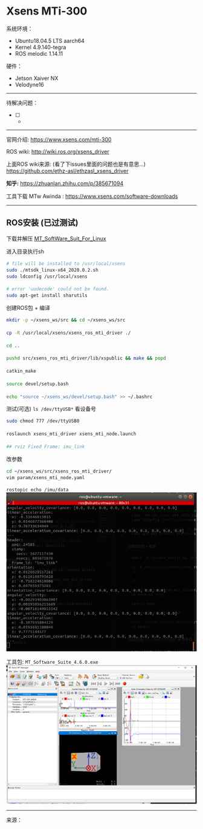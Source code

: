 # Xsens MTi-300

系统环境： 
- Ubuntu18.04.5 LTS aarch64
- Kernel 4.9.140-tegra
- ROS melodic 1.14.11

硬件：
- Jetson Xaiver NX
- Velodyne16
----
待解决问题： 
- [ ]  -
----
官网介绍: 
https://www.xsens.com/mti-300

ROS wiki: 
http://wiki.ros.org/xsens_driver

上面ROS wiki来源: (看了下issues里面的问题也是有意思...)
https://github.com/ethz-asl/ethzasl_xsens_driver

**知乎:** https://zhuanlan.zhihu.com/p/385671094

工具下载 MTw Awinda : https://www.xsens.com/software-downloads

----
## ROS安装 (已过测试)
下载并解压
[MT_SoftWare_Suit_For_Linux](xsens/MT_Software_Suite_linux-x64_2019.1.1.tar.gz)

进入目录执行sh
``` bash
# file will be installed to /usr/local/xsens
sudo ./mtsdk_linux-x64_2020.0.2.sh 
sudo ldconfig /usr/local/xsens

# error 'uudecode' could not be found.
sudo apt-get install sharutils
```

创建ROS包 + 编译
``` bash
mkdir -p ~/xsens_ws/src && cd ~/xsens_ws/src

cp -R /usr/local/xsens/xsens_ros_mti_driver ./

cd ..

pushd src/xsens_ros_mti_driver/lib/xspublic && make && popd

catkin_make

source devel/setup.bash

echo "source ~/xsens_ws/devel/setup.bash" >> ~/.bashrc
```

测试(可选) `ls /dev/ttyUSB*` 看设备号
``` bash
sudo chmod 777 /dev/ttyUSB0

roslaunch xsens_mti_driver xsens_mti_node.launch

## rviz Fixed Frame: imu_link
```

改参数
``` bash
cd ~/xsens_ws/src/xsens_ros_mti_driver/
vim param/xsens_mti_node.yaml
``` 

`rostopic echo /imu/data`
![IMG](../pictures/mti-300-imu.png)

工具包: `MT_Software_Suite_4.6.0.exe`
![IMG](../pictures/mti-300-Manager.png)

----
来源：


